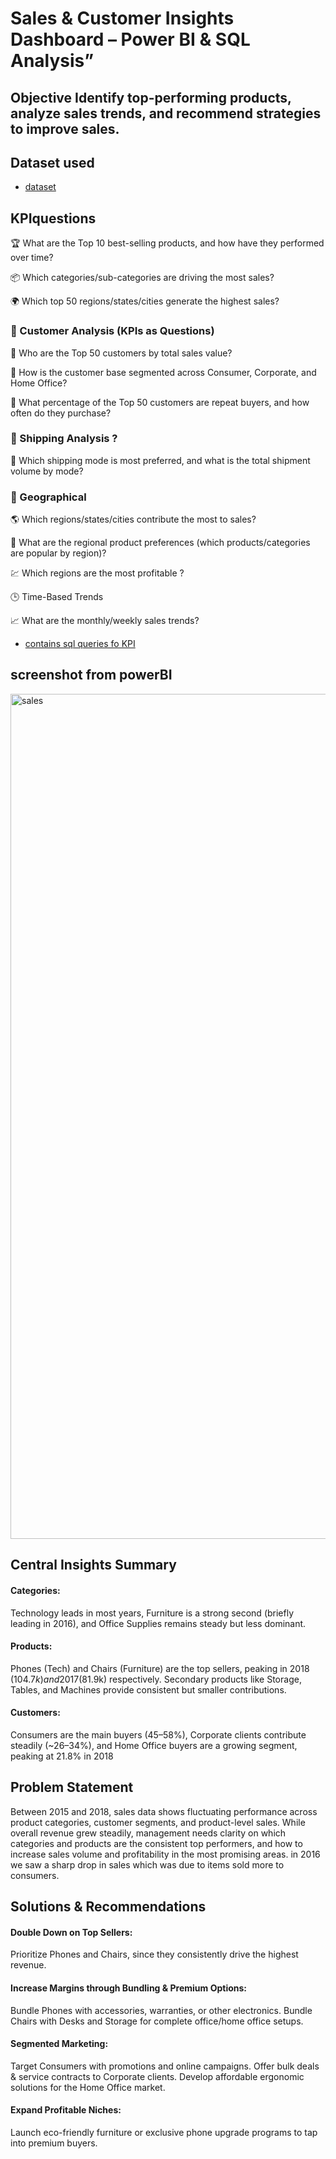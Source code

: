 # Sales & Customer Insights Dashboard – Power BI & SQL Analysis”
## Objective Identify top-performing products, analyze sales trends, and recommend strategies to improve sales.

## Dataset used 
- <a href="https://github.com/Temitheanalyst1/data-analysis-sale-project/blob/main/sales%20data.csv">dataset</a>


## KPIquestions 

🏆 What are the Top 10 best-selling products, and how have they performed over time?

📦 Which categories/sub-categories are driving the most sales?

🌍 Which top 50 regions/states/cities generate the highest sales?

### 👥 Customer Analysis (KPIs as Questions)

👑 Who are the Top 50 customers by total sales value?

🧩 How is the customer base segmented across Consumer, Corporate, and Home Office?

🔁 What percentage of the Top 50 customers are repeat buyers, and how often do they purchase?

### 🚚 Shipping Analysis ?

🚢 Which shipping mode is most preferred, and what is the total shipment volume by mode?

### 📍 Geographical 

🌎 Which regions/states/cities contribute the most to sales?

🛒 What are the regional product preferences (which products/categories are popular by region)?

💹 Which regions are the most profitable ?

🕒 Time-Based Trends 

📈 What are the monthly/weekly sales trends?
- <a href="https://github.com/Temitheanalyst1/data-analysis-sale-project/blob/main/%F0%9F%93%88%20Sales%20Performance%20portfolio.docx">contains sql queries fo KPI</a>
## screenshot from powerBI
<img width="2660" height="1352" alt="sales" src="https://github.com/user-attachments/assets/87677c75-901b-414e-8328-76f3b46b6486" />

## Central Insights Summary
#### Categories: 
Technology leads in most years, Furniture is a strong second (briefly leading in 2016), and Office Supplies remains steady but less dominant.
#### Products: 
Phones (Tech) and Chairs (Furniture) are the top sellers, peaking in 2018 ($104.7k) and 2017 ($81.9k) respectively. Secondary products like Storage, Tables, and Machines provide consistent but smaller contributions.
#### Customers: 
Consumers are the main buyers (45–58%), Corporate clients contribute steadily (~26–34%), and Home Office buyers are a growing segment, peaking at 21.8% in 2018
## Problem Statement
Between 2015 and 2018, sales data shows fluctuating performance across product categories, customer segments, and product-level sales. While overall revenue grew steadily, management needs clarity on which categories and products are the consistent top performers, and how to increase sales volume and profitability in the most promising areas. in 2016 we saw a sharp drop in sales which was due to items sold more to consumers. 
## Solutions & Recommendations
#### Double Down on Top Sellers: 
Prioritize Phones and Chairs, since they consistently drive the highest revenue.
#### Increase Margins through Bundling & Premium Options:
Bundle Phones with accessories, warranties, or other electronics.
Bundle Chairs with Desks and Storage for complete office/home office setups.
#### Segmented Marketing:
Target Consumers with promotions and online campaigns.
Offer bulk deals & service contracts to Corporate clients.
Develop affordable ergonomic solutions for the Home Office market.
#### Expand Profitable Niches: 
Launch eco-friendly furniture or exclusive phone upgrade programs to tap into premium buyers.


